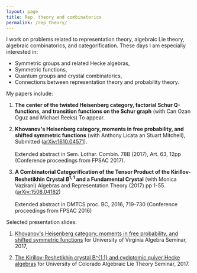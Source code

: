 ```yaml
---
layout: page
title: Rep. theory and combinatorics
permalink: /rep_theory/
---
```


I work on problems related to representation theory, algebraic Lie theory, algebraic combinatorics, and categorification. These days I am especially interested in:

* Symmetric groups and related Hecke algebras,
* Symmetric functions,
* Quantum groups and crystal combinatorics,
* Connections between representation theory and probability theory.
 
My papers include:

1. **The center of the twisted Heisenberg category, factorial Schur Q-functions, and transition functions on the Schur graph** (with Can Ozan Oguz and Michael Reeks) To appear.

2. **Khovanov's Heisenberg category, moments in free probability, and shifted symmetric functions** (with Anthony Licata an Stuart Mitchell), Submitted ([arXiv:1610.04571](https://arxiv.org/abs/1610.04571)).<br/><br/>Extended abstract in Sem. Lothar. Combin. 78B (2017), Art. 63, 12pp (Conference proceedings from FPSAC 2017).

3. **A Combinatorial Categorification of the Tensor Product of the Kirillov-Reshetikhin Crystal $B^{1,1}$ and a Fundamental Crystal** (with Monica Vazirani) Algebras and Representation Theory (2017) pp 1-55. ([arXiv:1508.04182](https://arxiv.org/abs/1508.04182))<br/><br/>Extended abstract in DMTCS proc. BC, 2016, 719-730 (Conference proceedings from FPSAC 2016)

Selected presentation slides:

1. [Khovanov's Heisenberg category, moments in free probability, and shifted symmetric functions](UVApresentation2017.pdf) for University of Virginia Algebra Seminar, 2017,

2. [The Kirillov-Reshetikhin crystal B^{1,1} and cyclotomic quiver Hecke algebras](CUBoulder2017.pdf) for University of Colorado Algebraic Lie Theory Seminar, 2017.


